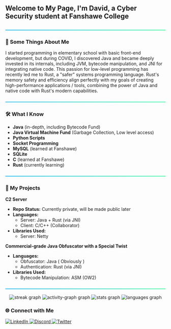 
<h2>Welcome to My Page, I'm David, a Cyber Security student at Fanshawe College</h2>

<img src="https://raw.githubusercontent.com/0xC-Dev/0xC-Dev/refs/heads/main/assets/aqua.png"></img>

### 🧐 Some Things About Me  

I started programming in elementary school with basic front-end development, but during COVID, I discovered Java and became deeply invested in its internals, including JVM, bytecode manipulation, and JNI for integrating native code. This passion for low-level programming has recently led me to Rust, a "safer" systems programming language. Rust's memory safety and efficiency align perfectly with my goals of creating high-performance applications / tools, combining the power of Java and native code with Rust's modern capabilities.

<img src="https://raw.githubusercontent.com/0xC-Dev/0xC-Dev/refs/heads/main/assets/aqua.png"></img>
### 🛠️ What I Know  

- **Java** (in-depth, including Bytecode Fund)  
- **Java Virtual Machine Fund** (Garbage Collection, Low level access)
- **Python Scripts**  
- **Socket Programming**  
- **MySQL** (learned at Fanshawe)  
- **SQLite**  
- **C** (learned at Fanshawe)  
- **Rust** (currently learning) 

<img src="https://raw.githubusercontent.com/0xC-Dev/0xC-Dev/refs/heads/main/assets/aqua.png"></img>

### 🚀 My Projects  

 **C2 Server**  
  - **Repo Status:** Currently private, will be made public later  
  - **Languages:**  
    - Server: Java + Rust (via JNI)  
    - Client: C/C++ (Collaborator)  
  - **Libraries Used:**  
    - Server: Netty  

**Commercial-grade Java Obfuscator with a Special Twist**  
  - **Languages:**  
    - Obfuscator: Java  ( Obviously )
    - Authentication: Rust (via JNI) 
  - **Libraries Used:** 
    - Bytecode Manipulation: ASM (OW2)

<img src="https://raw.githubusercontent.com/0xC-Dev/0xC-Dev/refs/heads/main/assets/aqua.png"></img>

<div align="center">
  <img src="https://streak-stats.demolab.com?user=0xC-Dev&locale=en&mode=daily&theme=tokyonight&hide_border=false&border_radius=5&order=3" height="150" alt="streak graph"  />
  <img src="https://github-readme-activity-graph.vercel.app/graph?username=0xC-Dev&radius=16&theme=tokyo-night&area=true&order=5" height="280" alt="activity-graph graph"  />
  <img src="https://github-readme-stats.vercel.app/api?username=0xC-Dev&hide_title=false&hide_rank=false&show_icons=true&include_all_commits=true&count_private=true&disable_animations=false&theme=tokyonight&locale=en&hide_border=false&order=1" height="150" alt="stats graph"  />
  <img src="https://github-readme-stats.vercel.app/api/top-langs?username=0xC-Dev&locale=en&hide_title=false&layout=compact&card_width=320&langs_count=5&theme=tokyonight&hide_border=false&order=2" height="150" alt="languages graph"  />
</div>

### 🌐 Connect with Me  

<p align="left">
  <a href="https://www.linkedin.com/in/david-touma/">
    <img src="https://img.shields.io/badge/LinkedIn-0A66C2?style=for-the-badge&logo=linkedin&logoColor=white" alt="LinkedIn">
  </a>
  <a href="https://discord.com/users/___0xc___">
    <img src="https://img.shields.io/badge/Discord-5865F2?style=for-the-badge&logo=discord&logoColor=white" alt="Discord">
  </a>
  <a href="https://x.com/___0xC___">
    <img src="https://img.shields.io/badge/Twitter-1DA1F2?style=for-the-badge&logo=twitter&logoColor=white" alt="Twitter">
  </a>
</p>
